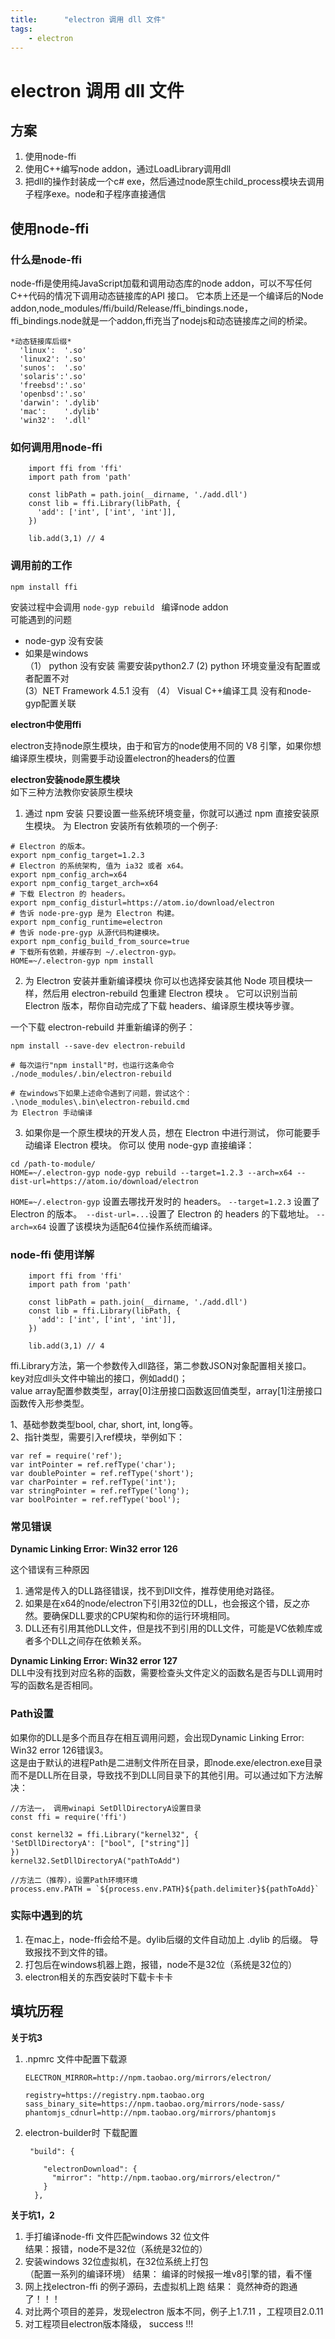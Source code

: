 ```yaml
---
title:      "electron 调用 dll 文件"
tags:
    - electron
---
```


# electron 调用 dll 文件

## 方案
1. 使用node-ffi
2. 使用C++编写node addon，通过LoadLibrary调用dll
3. 把dll的操作封装成一个c# exe，然后通过node原生child_process模块去调用子程序exe。node和子程序直接通信


## 使用node-ffi

### **什么是node-ffi**
   node-ffi是使用纯JavaScript加载和调用动态库的node addon，可以不写任何C++代码的情况下调用动态链接库的API 接口。
它本质上还是一个编译后的Node addon,node_modules/ffi/build/Release/ffi_bindings.node， ffi_bindings.node就是一个addon,ffi充当了nodejs和动态链接库之间的桥梁。

	*动态链接库后缀*  
	  'linux':  '.so'  
	  'linux2': '.so'  
	  'sunos':  '.so'  
	  'solaris':'.so'  
	  'freebsd':'.so'  
	  'openbsd':'.so'  
	  'darwin': '.dylib'  
	  'mac':    '.dylib'  
	  'win32':  '.dll'  

### **如何调用用node-ffi** 
     
    
		import ffi from 'ffi'
		import path from 'path'
	
		const libPath = path.join(__dirname, './add.dll')
		const lib = ffi.Library(libPath, {
		  'add': ['int', ['int', 'int']],
		})
		
		lib.add(3,1) // 4
		
		
### **调用前的工作**  

   ```
   npm install ffi
   ```		
 
  安装过程中会调用 ```node-gyp rebuild ```   编译node addon   
可能遇到的问题  

* node-gyp 没有安装
* 如果是windows  
   （1） python 没有安装 需要安装python2.7
    (2) python 环境变量没有配置或者配置不对  
    (3）NET Framework 4.5.1 没有
   （4） Visual C++编译工具 没有和node-gyp配置关联
   
   
  
 **electron中使用ffi**
 
 electron支持node原生模块，由于和官方的node使用不同的 V8 引擎，如果你想编译原生模块，则需要手动设置electron的headers的位置

**electron安装node原生模块**  
如下三种方法教你安装原生模块

1. 通过 npm 安装
只要设置一些系统环境变量，你就可以通过 npm 直接安装原生模块。
为 Electron 安装所有依赖项的一个例子:

```
# Electron 的版本。
export npm_config_target=1.2.3
# Electron 的系统架构, 值为 ia32 或者 x64。
export npm_config_arch=x64
export npm_config_target_arch=x64
# 下载 Electron 的 headers。
export npm_config_disturl=https://atom.io/download/electron
# 告诉 node-pre-gyp 是为 Electron 构建。
export npm_config_runtime=electron
# 告诉 node-pre-gyp 从源代码构建模块。
export npm_config_build_from_source=true
# 下载所有依赖，并缓存到 ~/.electron-gyp。
HOME=~/.electron-gyp npm install
```

2. 为 Electron 安装并重新编译模块
你可以也选择安装其他 Node 项目模块一样，然后用 electron-rebuild 包重建 Electron 模块 。 它可以识别当前 Electron 版本，帮你自动完成了下载 headers、编译原生模块等步骤。

一个下载 electron-rebuild 并重新编译的例子：

```
npm install --save-dev electron-rebuild

# 每次运行"npm install"时，也运行这条命令
./node_modules/.bin/electron-rebuild

# 在windows下如果上述命令遇到了问题，尝试这个：
.\node_modules\.bin\electron-rebuild.cmd
为 Electron 手动编译
```

3. 如果你是一个原生模块的开发人员，想在 Electron 中进行测试， 你可能要手动编译 Electron 模块。 你可以 使用 node-gyp 直接编译：

```
cd /path-to-module/
HOME=~/.electron-gyp node-gyp rebuild --target=1.2.3 --arch=x64 --dist-url=https://atom.io/download/electron
```

```HOME=~/.electron-gyp``` 设置去哪找开发时的 headers。 ```--target=1.2.3``` 设置了 Electron 的版本。``` --dist-url=...```设置了 Electron 的 headers 的下载地址。 ```--arch=x64``` 设置了该模块为适配64位操作系统而编译。



### node-ffi 使用详解


```
	import ffi from 'ffi'
	import path from 'path'
	
	const libPath = path.join(__dirname, './add.dll')
	const lib = ffi.Library(libPath, {
	  'add': ['int', ['int', 'int']],
	})
	
	lib.add(3,1) // 4
```

	
ffi.Library方法，第一个参数传入dll路径，第二参数JSON对象配置相关接口。  
key对应dll头文件中输出的接口，例如add()；  
value array配置参数类型，array[0]注册接口函数返回值类型，array[1]注册接口函数传入形参类型。

1、基础参数类型bool, char, short, int, long等。   
2、指针类型，需要引入ref模块，举例如下：

```
var ref = require('ref');
var intPointer = ref.refType('char');
var doublePointer = ref.refType('short');
var charPointer = ref.refType('int');
var stringPointer = ref.refType('long');
var boolPointer = ref.refType('bool');
```

### 常见错误

**Dynamic Linking Error: Win32 error 126**

这个错误有三种原因

1. 通常是传入的DLL路径错误，找不到Dll文件，推荐使用绝对路径。  
2. 如果是在x64的node/electron下引用32位的DLL，也会报这个错，反之亦然。要确保DLL要求的CPU架构和你的运行环境相同。
3. DLL还有引用其他DLL文件，但是找不到引用的DLL文件，可能是VC依赖库或者多个DLL之间存在依赖关系。


**Dynamic Linking Error: Win32 error 127**  
DLL中没有找到对应名称的函数，需要检查头文件定义的函数名是否与DLL调用时写的函数名是否相同。

### Path设置

如果你的DLL是多个而且存在相互调用问题，会出现Dynamic Linking Error: Win32 error 126错误3。  
这是由于默认的进程Path是二进制文件所在目录，即node.exe/electron.exe目录而不是DLL所在目录，导致找不到DLL同目录下的其他引用。可以通过如下方法解决：

```
//方法一， 调用winapi SetDllDirectoryA设置目录
const ffi = require('ffi')

const kernel32 = ffi.Library("kernel32", {
'SetDllDirectoryA': ["bool", ["string"]]
})
kernel32.SetDllDirectoryA("pathToAdd")

//方法二（推荐），设置Path环境环境
process.env.PATH = `${process.env.PATH}${path.delimiter}${pathToAdd}`
```

### 实际中遇到的坑 

1. 在mac上，node-ffi会给不是。dylib后缀的文件自动加上 .dylib 的后缀。 导致报找不到文件的错。  
2. 打包后在windows机器上跑，报错，node不是32位（系统是32位的）
3. electron相关的东西安装时下载卡卡卡


## 填坑历程
**关于坑3**  

1. .npmrc 文件中配置下载源


	```
	ELECTRON_MIRROR=http://npm.taobao.org/mirrors/electron/
	
	registry=https://registry.npm.taobao.org
	sass_binary_site=https://npm.taobao.org/mirrors/node-sass/
	phantomjs_cdnurl=http://npm.taobao.org/mirrors/phantomjs
	```

2. electron-builder时 下载配置

	```
	 "build": {
	 
	    "electronDownload": {
	      "mirror": "http://npm.taobao.org/mirrors/electron/"
	    }
	  },
	```

**关于坑1，2**  
1. 手打编译node-ffi 文件匹配windows 32 位文件  
    结果：报错，node不是32位（系统是32位的）
2. 安装windows 32位虚拟机，在32位系统上打包  
   （配置一系列的编译环境）
   结果： 编译的时候报一堆v8引擎的错，看不懂    
3. 网上找electron-ffi 的例子源码，去虚拟机上跑
   结果： 竟然神奇的跑通了！！！  
4. 对比两个项目的差异，发现electron 版本不同，例子上1.7.11 
    ，工程项目2.0.11  
5. 对工程项目electron版本降级， success !!!    


		
		
	

